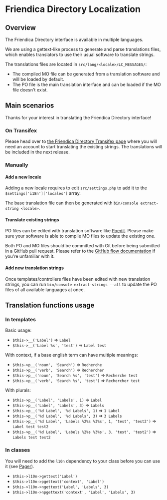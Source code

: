 # Friendica Directory Localization

## Overview

The Friendica Directory interface is available in multiple languages.

We are using a gettext-like process to generate and parse translations files, which enables translators to use their usual software to translate strings.

The translations files are located in `src/lang/<locale>/LC_MESSAGES/`:
- The compiled MO file can be generated from a translation software and will be loaded by default.
- The PO file is the main translation interface and can be loaded if the MO file doesn't exist.

## Main scenarios

Thanks for your interest in translating the Friendica Directory interface!

### On Transifex

Please head over to [the Friendica Directory Transifex page](https://www.transifex.com/Friendica/friendica/directory/) where you will need an account to start translating the existing strings.
The translations will be included in the next release.

### Manually

#### Add a new locale

Adding a new locale requires to edit `src/settings.php` to add it to the `$settings['i18n']['locales']` array.

The base translation file can then be generated with `bin/console extract-string <locale>`.

#### Translate existing strings

PO files can be edited with translation software like [Poedit](https://poedit.net).
Please make sure your software is able to compile MO files to update the existing one.

Both PO and MO files should be committed with Git before being submitted in a GitHub pull request.
Please refer to the [GitHub flow documentation](https://help.github.com/articles/github-flow/) if you're unfamiliar with it.

#### Add new translation strings

Once templates/controllers files have been edited with new translation strings, you can run `bin/console extract-strings --all` to update the PO files of all available languages at once.

## Translation functions usage

### In templates

Basic usage:
- `$this->__('Label')` => `Label`
- `$this->__('Label %s', 'test')` => `Label test`

With context, if a base english term can have multiple meanings:  
- `$this->p__('noun', 'Search')` => `Recherche`
- `$this->p__('verb', 'Search')` => `Rechercher`
- `$this->p__('noun', 'Search %s', 'test')` => `Recherche test`
- `$this->p__('verb', 'Search %s', 'test')` => `Rechercher test`

With plurals:
- `$this->p__('Label', 'Labels', 1)` => `Label`
- `$this->p__('Label', 'Labels', 3)` => `Labels`
- `$this->p__('%d Label', '%d Labels', 1)` => `1 Label`
- `$this->p__('%d Label', '%d Labels', 3)` => `3 Labels`
- `$this->p__('%d Label', 'Labels %2%s %3%s', 1, 'test', 'test2')` => `Label test test2`
- `$this->p__('%d Label', 'Labels %2%s %3%s', 3, 'test', 'test2')` => `Labels test test2`

### In classes

You will need to add the `l10n` dependency to your class before you can use it (see [Pager](src/classes/Content/Pager.php)).

- `$this->l10n->gettext('Label')`
- `$this->l10n->pgettext('context', 'Label')`
- `$this->l10n->ngettext('Label', 'Labels', 3)`
- `$this->l10n->npgettext('context', 'Label', 'Labels', 3)`
